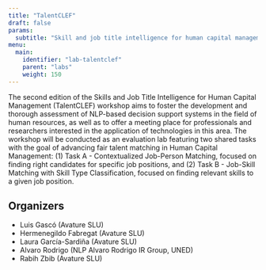 ```yaml
---
title: "TalentCLEF"
draft: false
params:
  subtitle: "Skill and job title intelligence for human capital management"
menu:
  main:
    identifier: "lab-talentclef"
    parent: "labs"
    weight: 150
---
```




The second edition of the Skills and Job Title Intelligence for Human Capital Management (TalentCLEF) workshop aims to foster the development and thorough assessment of NLP-based decision support systems in the field of human resources, as well as to offer a meeting place for professionals and researchers interested in the application of technologies in this area. The workshop will be conducted as an evaluation lab featuring two shared tasks with the goal of advancing fair talent matching in Human Capital Management: (1) Task A - Contextualized Job-Person Matching, focused on finding right candidates for specific job positions, and (2) Task B - Job-Skill Matching with Skill Type Classification, focused on finding relevant skills to a given job position.

<!--more-->

## Organizers

- Luis Gascó (Avature SLU)
- Hermenegildo Fabregat (Avature SLU)
- Laura García-Sardiña (Avature SLU)
- Alvaro Rodrigo (NLP Alvaro Rodrigo IR Group, UNED)
- Rabih Zbib (Avature SLU)
